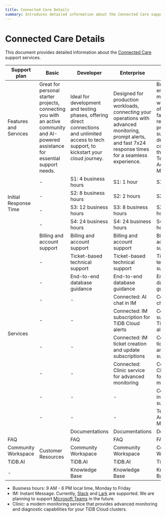 ```yaml
---
title: Connected Care Details
summary: Introduces detailed information about the Connected Care support services for TiDB Cloud.
---
```


# Connected Care Details

This document provides detailed information about the [Connected Care](/tidb-cloud/connected-care-announcement.md) support services.

<table>
<thead>
  <tr>
    <th>Support plan</th>
    <th>Basic</th>
    <th>Developer</th>
    <th>Enterprise</th>
    <th>Premium</th>
  </tr>
</thead>
<tbody>
  <tr>
    <td>Features and Services</td>
    <td>Great for personal starter projects, connecting you with an active community and AI-powered assistance for essential support needs.</td>
    <td>Ideal for development and testing phases, offering direct connections and unlimited access to tech support, to kickstart your cloud journey.</td>
    <td>Designed for production workloads, connecting your operations with advanced monitoring, prompt alerts, and fast 7x24 response times for a seamless experience.</td>
    <td>Built for enterprises with mission-critical workloads, offering the fastest response times, proactive support, and dedicated connections through named Technical Account Managers.</td>
  </tr>
  <tr>
    <td rowspan="4">Initial Response Time</td>
    <td>-</td>
    <td>S1: 4 business hours</td>
    <td>S1: 1 hour</td>
    <td>S1: 30 minutes</td>
  </tr>
  <tr>
    <td>-</td>
    <td>S2: 8 business hours</td>
    <td>S2: 2 hours</td>
    <td>S2: 1 hour</td>
  </tr>
  <tr>
    <td>-</td>
    <td>S3: 12 business hours</td>
    <td>S3: 8 business hours</td>
    <td>S3: 4 business hours</td>
  </tr>
  <tr>
    <td>-</td>
    <td>S4: 24 business hours</td>
    <td>S4: 24 business hours</td>
    <td>S4: 24 business hours</td>
  </tr>
  <tr>
    <td rowspan="10">Services</td>
    <td>Billing and account support</td>
    <td>Billing and account support</td>
    <td>Billing and account support</td>
    <td>Billing and account support</td>
  </tr>
  <tr>
    <td>-</td>
    <td>Ticket-based technical support</td>
    <td>Ticket-based technical support</td>
    <td>Ticket-based technical support</td>
  </tr>
  <tr>
    <td>-</td>
    <td>End-to-end database guidance</td>
    <td>End-to-end database guidance</td>
    <td>End-to-end database guidance</td>
  </tr>
  <tr>
    <td>-</td>
    <td>-</td>
    <td>Connected: AI chat in IM</td>
    <td>Connected: AI chat in IM</td>
  </tr>
  <tr>
    <td>-</td>
    <td>-</td>
    <td>Connected: IM subscription for TiDB Cloud alerts</td>
    <td>Connected: IM subscription for TiDB Cloud alerts</td>
  </tr>
  <tr>
    <td>-</td>
    <td>-</td>
    <td>Connected: IM ticket creation and update subscriptions</td>
    <td>Connected: IM ticket creation and update subscriptions</td>
  </tr>
  <tr>
    <td>-</td>
    <td>-</td>
    <td>Connected: Clinic service for advanced monitoring</td>
    <td>Connected: Clinic service for advanced monitoring</td>
  </tr>
  <tr>
    <td>-</td>
    <td>-</td>
    <td>-</td>
    <td>Connected: IM interaction for support tickets</td>
  </tr>
  <tr>
    <td>-</td>
    <td>-</td>
    <td>-</td>
    <td>Technical Account Management</td>
  </tr>
  <tr>
    <td rowspan="5">Customer Resources</td>
    <td>Documentations</td>
    <td>Documentations</td>
    <td>Documentations</td>
    <td>Documentations</td>
  </tr>
  <tr>
    <td>FAQ</td>
    <td>FAQ</td>
    <td>FAQ</td>
    <td>FAQ</td>
  </tr>
  <tr>
    <td>Community Workspace</td>
    <td>Community Workspace</td>
    <td>Community Workspace</td>
    <td>Community Workspace</td>
  </tr>
  <tr>
    <td>TiDB.AI</td>
    <td>TiDB.AI</td>
    <td>TiDB.AI</td>
    <td>TiDB.AI</td>
  </tr>
  <tr>
    <td>-</td>
    <td>Knowledge Base</td>
    <td>Knowledge Base</td>
    <td>Knowledge Base</td>
  </tr>
</tbody>
</table>

- Business hours: 9 AM - 6 PM local time, Monday to Friday
- IM: Instant Message. Currently, [Slack](https://slack.com/) and [Lark](https://www.larksuite.com/) are supported. We are planning to support [Microsoft Teams](https://www.microsoft.com/en-us/microsoft-teams/group-chat-software) in the future.
- Clinic: a modern monitoring service that provides advanced monitoring and diagnostic capabilities for your TiDB Cloud clusters.
